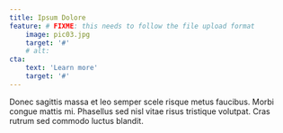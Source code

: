 ```yaml
---
title: Ipsum Dolore
feature: # FIXME: this needs to follow the file upload format
    image: pic03.jpg
    target: '#'
    # alt: 
cta:
    text: 'Learn more'
    target: '#'
---
```

Donec sagittis massa et leo semper scele risque metus faucibus. Morbi congue mattis mi. Phasellus sed nisl vitae risus tristique volutpat. Cras rutrum sed commodo luctus blandit.